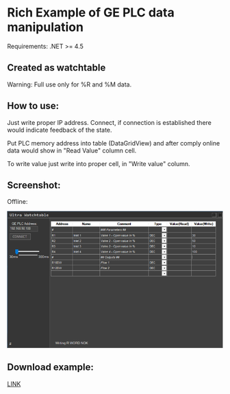 # Rich Example of GE PLC data manipulation

Requirements: .NET >= 4.5

## Created as watchtable

Warning: Full use only for %R and %M data.

## How to use:

Just write proper IP address. Connect, if connection is established there would indicate feedback of the state.

Put PLC memory address into table (DataGridView) and after comply online data would show in "Read Value" column cell.

To write value just write into proper cell, in "Write value" column.

## Screenshot:

Offline:

![alt text](https://github.com/kkuba91/uGESRTP/blob/main/Example%20-%20Rich/Screenshot1.png?raw=true)

## Download example:
[LINK](../Example%20-%20Rich/uWatchtable/bin/Release/GEwatch.exe)

